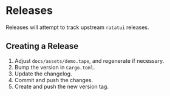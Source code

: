 # Releases

Releases will attempt to track upstream `ratatui` releases.

## Creating a Release

1. Adjust `docs/assets/demo.tape`, and regenerate if necessary.
1. Bump the version in `Cargo.toml`.
1. Update the changelog.
1. Commit and push the changes.
1. Create and push the new version tag.
